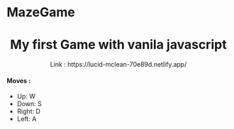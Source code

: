 # MazeGame
<h1 align="center">My first Game with vanila javascript</h1>
<p align="center">Link : https://lucid-mclean-70e89d.netlify.app/</p> 
<h4>Moves :</h4>
<ul>
  <li>Up: W</li>
  <li>Down: S</li>
  <li>Right: D</li>
  <li>Left: A</li>
</ul>
